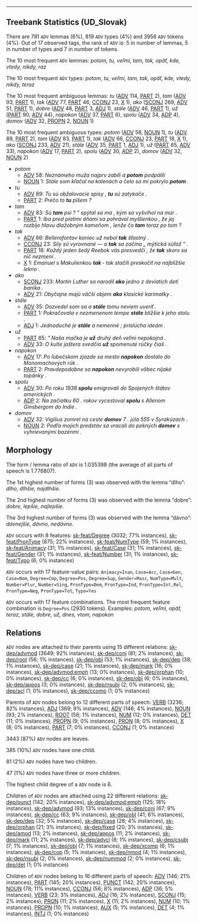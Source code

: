 

--------------------------------------------------------------------------------

## Treebank Statistics (UD_Slovak)

There are 791 `ADV` lemmas (6%), 819 `ADV` types (4%) and 3956 `ADV` tokens (4%).
Out of 17 observed tags, the rank of `ADV` is: 5 in number of lemmas, 5 in number of types and 7 in number of tokens.

The 10 most frequent `ADV` lemmas: <em>potom, tu, veľmi, tam, tak, opäť, kde, vtedy, nikdy, raz</em>

The 10 most frequent `ADV` types:  <em>potom, tu, veľmi, tam, tak, opäť, kde, vtedy, nikdy, teraz</em>

The 10 most frequent ambiguous lemmas: <em>tu</em> ([ADV]() 114, [PART]() 2), <em>tam</em> ([ADV]() 93, [PART]() 1), <em>tak</em> ([ADV]() 77, [PART]() 46, [CCONJ]() 23, [X]() 1), <em>ako</em> ([SCONJ]() 269, [ADV]() 51, [PART]() 1), <em>dobre</em> ([ADV]() 48, [PART]() 3, [ADJ]() 1), <em>stále</em> ([ADV]() 46, [PART]() 1), <em>už</em> ([PART]() 90, [ADV]() 44), <em>napokon</em> ([ADV]() 37, [PART]() 6), <em>spolu</em> ([ADV]() 34, [ADP]() 4), <em>domov</em> ([ADV]() 32, [PROPN]() 2, [NOUN]() 1)

The 10 most frequent ambiguous types:  <em>potom</em> ([ADV]() 58, [NOUN]() 1), <em>tu</em> ([ADV]() 89, [PART]() 2), <em>tam</em> ([ADV]() 83, [PART]() 1), <em>tak</em> ([ADV]() 66, [CCONJ]() 23, [PART]() 18, [X]() 1), <em>ako</em> ([SCONJ]() 233, [ADV]() 21), <em>stále</em> ([ADV]() 35, [PART]() 1, [ADJ]() 1), <em>už</em> ([PART]() 65, [ADV]() 33), <em>napokon</em> ([ADV]() 17, [PART]() 2), <em>spolu</em> ([ADV]() 30, [ADP]() 2), <em>domov</em> ([ADV]() 32, [NOUN]() 2)


* <em>potom</em>
  * [ADV]() 58: <em>Neznámeho muža najprv zabili a <b>potom</b> podpálili</em>
  * [NOUN]() 1: <em>Stále som kľačal na kolenách a čelo sa mi pokrylo <b>potom</b> .</em>
* <em>tu</em>
  * [ADV]() 89: <em>Tu sú obžalovacie spisy , <b>tu</b> sú zatykače .</em>
  * [PART]() 2: <em>Prečo to <b>tu</b> píšem ?</em>
* <em>tam</em>
  * [ADV]() 83: <em>Sú <b>tam</b> psi ? “ spýtal sa ma , kým sa vyšvihol na múr .</em>
  * [PART]() 1: <em>Iba pred piatimi dňami sa pohrával myšlienkou , že jej rozbije hlavu dlažobným kameňom , lenže čo <b>tam</b> teraz po tom ?</em>
* <em>tak</em>
  * [ADV]() 66: <em>Bellerofontov koniec už nebol <b>tak</b> šťastný .</em>
  * [CCONJ]() 23: <em>Sily sú vyrovnané — a <b>tak</b> sa začína „ mýtická súťaž “ .</em>
  * [PART]() 18: <em>Každý jeden šedý Reebok vás presvedčí , že <b>tak</b> skoro sa nič nezmení .</em>
  * [X]() 1: <em>Emanuel s Makulienkou <b>tak</b> ‐ tak stačili preskočiť na najbližšie lekno .</em>
* <em>ako</em>
  * [SCONJ]() 233: <em>Martin Luther sa narodil <b>ako</b> jedno z deviatich detí baníka .</em>
  * [ADV]() 21: <em>Obyčajne majú väčší objem <b>ako</b> klasické karimatky .</em>
* <em>stále</em>
  * [ADV]() 35: <em>Dozvedel som sa a <b>stále</b> tomu neviem uveriť .</em>
  * [PART]() 1: <em>Pokračovala v nezmenenom tempe <b>stále</b> bližšie k jeho stolu .</em>
  * [ADJ]() 1: <em>Jednoduché je <b>stále</b> a nemenné ; prislúcha ideám .</em>
* <em>už</em>
  * [PART]() 65: <em>" Naša mačka je <b>už</b> druhý deň veľmi nepokojná .</em>
  * [ADV]() 33: <em>O kulte jaštera svedčia <b>už</b> spomenuté rúčky čiaš .</em>
* <em>napokon</em>
  * [ADV]() 17: <em>Po ľubečskom zjazde sa mesto <b>napokon</b> dostalo do Monomachových rúk .</em>
  * [PART]() 2: <em>Pravdepodobne sa <b>napokon</b> nevyrobili vôbec nijaké topánky .</em>
* <em>spolu</em>
  * [ADV]() 30: <em>Po roku 1938 <b>spolu</b> emigrovali do Spojených štátov amerických .</em>
  * [ADP]() 2: <em>Na začiatku 60 . rokov vycestoval <b>spolu</b> s Allenom Ginsbergom do Indie .</em>
* <em>domov</em>
  * [ADV]() 32: <em>Vigilius zomrel na ceste <b>domov</b> 7 . júla 555 v Syrakúzach .</em>
  * [NOUN]() 2: <em>Podľa mojich predstáv sa vracali do pekných <b>domov</b> s vyhrievanými bazénmi .</em>

## Morphology

The form / lemma ratio of `ADV` is 1.035398 (the average of all parts of speech is 1.776807).

The 1st highest number of forms (3) was observed with the lemma “dlho”: <em>dlho, dlhšie, najdlhšie</em>.

The 2nd highest number of forms (3) was observed with the lemma “dobre”: <em>dobre, lepšie, najlepšie</em>.

The 3rd highest number of forms (3) was observed with the lemma “dávno”: <em>dávnejšie, dávno, nedávno</em>.

`ADV` occurs with 8 features: [sk-feat/Degree]() (3032; 77% instances), [sk-feat/PronType]() (875; 22% instances), [sk-feat/NumType]() (59; 1% instances), [sk-feat/Animacy]() (31; 1% instances), [sk-feat/Case]() (31; 1% instances), [sk-feat/Gender]() (31; 1% instances), [sk-feat/Number]() (31; 1% instances), [sk-feat/Typo]() (6; 0% instances)

`ADV` occurs with 17 feature-value pairs: `Animacy=Inan`, `Case=Acc`, `Case=Gen`, `Case=Nom`, `Degree=Cmp`, `Degree=Pos`, `Degree=Sup`, `Gender=Masc`, `NumType=Mult`, `Number=Plur`, `Number=Sing`, `PronType=Dem`, `PronType=Ind`, `PronType=Int,Rel`, `PronType=Neg`, `PronType=Tot`, `Typo=Yes`

`ADV` occurs with 17 feature combinations.
The most frequent feature combination is `Degree=Pos` (2930 tokens).
Examples: <em>potom, veľmi, opäť, teraz, stále, dobre, už, dnes, vtom, napokon</em>


## Relations

`ADV` nodes are attached to their parents using 15 different relations: [sk-dep/advmod]() (3649; 92% instances), [sk-dep/conj]() (81; 2% instances), [sk-dep/root]() (56; 1% instances), [sk-dep/obl]() (53; 1% instances), [sk-dep/dep]() (38; 1% instances), [sk-dep/case]() (21; 1% instances), [sk-dep/mark]() (16; 0% instances), [sk-dep/advmod:emph]() (13; 0% instances), [sk-dep/orphan]() (10; 0% instances), [sk-dep/cc]() (6; 0% instances), [sk-dep/obj]() (6; 0% instances), [sk-dep/appos]() (3; 0% instances), [sk-dep/nsubj]() (2; 0% instances), [sk-dep/acl]() (1; 0% instances), [sk-dep/ccomp]() (1; 0% instances)

Parents of `ADV` nodes belong to 12 different parts of speech: [VERB]() (3236; 82% instances), [ADJ]() (369; 9% instances), [ADV]() (146; 4% instances), [NOUN]() (93; 2% instances), [ROOT]() (56; 1% instances), [NUM]() (12; 0% instances), [DET]() (11; 0% instances), [PROPN]() (9; 0% instances), [PRON]() (8; 0% instances), [X]() (8; 0% instances), [PART]() (7; 0% instances), [CCONJ]() (1; 0% instances)

3443 (87%) `ADV` nodes are leaves.

385 (10%) `ADV` nodes have one child.

81 (2%) `ADV` nodes have two children.

47 (1%) `ADV` nodes have three or more children.

The highest child degree of a `ADV` node is 6.

Children of `ADV` nodes are attached using 22 different relations: [sk-dep/punct]() (142; 20% instances), [sk-dep/advmod:emph]() (125; 18% instances), [sk-dep/advmod]() (93; 13% instances), [sk-dep/conj]() (67; 9% instances), [sk-dep/cc]() (63; 9% instances), [sk-dep/obl]() (41; 6% instances), [sk-dep/dep]() (32; 5% instances), [sk-dep/case]() (28; 4% instances), [sk-dep/orphan]() (21; 3% instances), [sk-dep/fixed]() (20; 3% instances), [sk-dep/amod]() (13; 2% instances), [sk-dep/appos]() (11; 2% instances), [sk-dep/mark]() (11; 2% instances), [sk-dep/advcl]() (8; 1% instances), [sk-dep/csubj]() (7; 1% instances), [sk-dep/obj]() (7; 1% instances), [sk-dep/xcomp]() (6; 1% instances), [sk-dep/cop]() (5; 1% instances), [sk-dep/nmod]() (4; 1% instances), [sk-dep/nsubj]() (2; 0% instances), [sk-dep/nummod]() (2; 0% instances), [sk-dep/det]() (1; 0% instances)

Children of `ADV` nodes belong to 16 different parts of speech: [ADV]() (146; 21% instances), [PART]() (145; 20% instances), [PUNCT]() (142; 20% instances), [NOUN]() (78; 11% instances), [CCONJ]() (56; 8% instances), [ADP]() (36; 5% instances), [VERB]() (23; 3% instances), [ADJ]() (16; 2% instances), [SCONJ]() (15; 2% instances), [PRON]() (11; 2% instances), [X]() (11; 2% instances), [NUM]() (10; 1% instances), [PROPN]() (10; 1% instances), [AUX]() (5; 1% instances), [DET]() (4; 1% instances), [INTJ]() (1; 0% instances)

